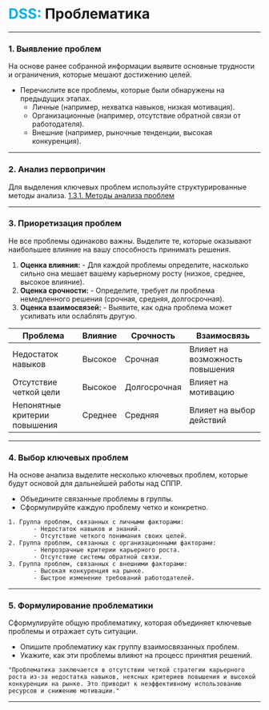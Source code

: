 
# <font color="#00b0f0">DSS:</font> Проблематика

---

### **1. Выявление проблем**
На основе ранее собранной информации выявите основные трудности и ограничения, которые мешают достижению целей.
- Перечислите все проблемы, которые были обнаружены на предыдущих этапах.
	- Личные (например, нехватка навыков, низкая мотивация).
	- Организационные (например, отсутствие обратной связи от работодателя).
	- Внешние (например, рыночные тенденции, высокая конкуренция).

---

### **2. Анализ первопричин**
Для выделения ключевых проблем используйте структурированные методы анализа.
[1.3.1. Методы анализа проблем](2.%20Theory/IT%20продукты/DSS/Career%20DSS/1.3.1.%20Методы%20анализа%20проблем.md)

---

### **3. Приоретизация проблем**
Не все проблемы одинаково важны. Выделите те, которые оказывают наибольшее влияние на вашу способность принимать решения.
1. **Оценка влияния:**
	   - Для каждой проблемы определите, насколько сильно она мешает вашему карьерному росту (низкое, среднее, высокое влияние).
2. **Оценка срочности:**
	   - Определите, требует ли проблема немедленного решения (срочная, средняя, долгосрочная).
3. **Оценка взаимосвязей:**
	   - Выявите, как одна проблема может усиливать или ослаблять другую.


| **Проблема**                         | **Влияние** | **Срочность** | **Взаимосвязь**                 |
|--------------------------------------|-------------|---------------|---------------------------------|
| Недостаток навыков                   | Высокое     | Срочная       | Влияет на возможность повышения |
| Отсутствие четкой цели               | Высокое     | Долгосрочная  | Влияет на мотивацию             |
| Непонятные критерии повышения        | Среднее     | Средняя       | Влияет на выбор действий        |

---

### **4. Выбор ключевых проблем**
На основе анализа выделите несколько ключевых проблем, которые будут основой для дальнейшей работы над СППР.
- Объедините связанные проблемы в группы.
- Сформулируйте каждую проблему четко и конкретно.

```
1. Группа проблем, связанных с личными факторами:
	   - Недостаток навыков и знаний.
	   - Отсутствие четкого понимания своих целей.
2. Группа проблем, связанных с организационными факторами:
	   - Непрозрачные критерии карьерного роста.
	   - Отсутствие системы обратной связи.
3. Группа проблем, связанных с внешними факторами:
	   - Высокая конкуренция на рынке.
	   - Быстрое изменение требований работодателей.
```
---

### **5. Формулирование проблематики**
Сформулируйте общую проблематику, которая объединяет ключевые проблемы и отражает суть ситуации.
- Опишите проблематику как группу взаимосвязанных проблем.
- Укажите, как эти проблемы влияют на процесс принятия решений.

```
"Проблематика заключается в отсутствии четкой стратегии карьерного роста из-за недостатка навыков, неясных критериев повышения и высокой конкуренции на рынке. Это приводит к неэффективному использованию ресурсов и снижению мотивации."
```
---


